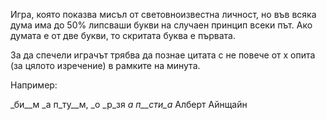 Игра, която показва мисъл от световноизвестна личност, но във всяка дума има до 50% липсваши букви на случаен принцип всеки път. Ако думата е от две букви, то скритата буква е първата.

За да спечели играчът трябва да познае цитата с не повече от х опита (за цялото изречение) в рамките на минута.

Например:

_би__м _а п_ту__м, _о _р_зя _а п__сти_а_
Алберт Айнщайн